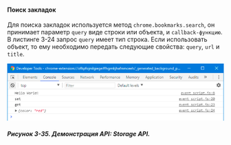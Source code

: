 #### Поиск закладок

Для поиска закладок используется метод `chrome.bookmarks.search`, он принимает параметр `query` виде строки или объекта, и `callback-функцию`. В листинге 3-24 запрос `query` имеет тип строка. Если использовать объект, то ему необходимо передать следующие свойства: `query`, `url` и `title`.

![Рисунок 3-35. Демонстрация API: Storage API](/assets/figure-3-35.png)

##### Рисунок 3-35. _Демонстрация API: Storage API._


